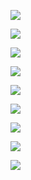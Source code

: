 ![](C:\Users\SSAFY\Documents\S06P12B206\README.assets\1_회원페이지.png)

![](C:\Users\SSAFY\Documents\S06P12B206\README.assets\2_피드페이지.png)

![](C:\Users\SSAFY\Documents\S06P12B206\README.assets\3_검색페이지.png)

![](C:\Users\SSAFY\Documents\S06P12B206\README.assets\4_피드_등록_페이지.png)

![](C:\Users\SSAFY\Documents\S06P12B206\README.assets\5_운동페이지.png)

![](C:\Users\SSAFY\Documents\S06P12B206\README.assets\6_사용자_페이지.png)

![](C:\Users\SSAFY\Documents\S06P12B206\README.assets\7_사용자페이지.png)

![](C:\Users\SSAFY\Documents\S06P12B206\README.assets\8_사용자페이지.png)

![](C:\Users\SSAFY\Documents\S06P12B206\README.assets\9_부가적인_서비스페이지.png)
